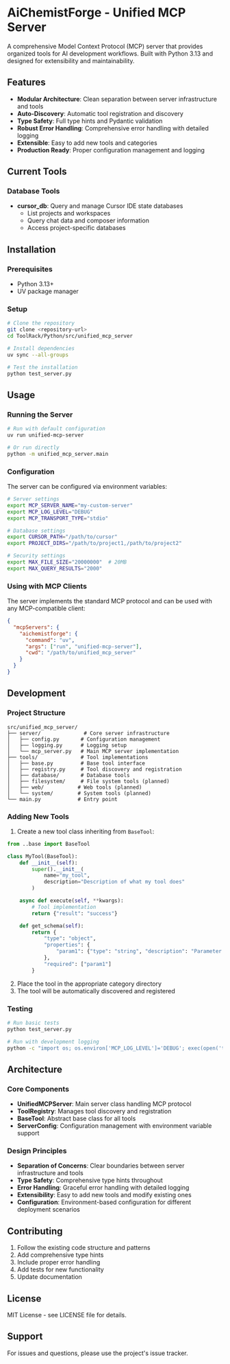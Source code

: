 # AiChemistForge - Unified MCP Server

A comprehensive Model Context Protocol (MCP) server that provides organized tools for AI development workflows. Built with Python 3.13 and designed for extensibility and maintainability.

## Features

- **Modular Architecture**: Clean separation between server infrastructure and tools
- **Auto-Discovery**: Automatic tool registration and discovery
- **Type Safety**: Full type hints and Pydantic validation
- **Robust Error Handling**: Comprehensive error handling with detailed logging
- **Extensible**: Easy to add new tools and categories
- **Production Ready**: Proper configuration management and logging

## Current Tools

### Database Tools
- **cursor_db**: Query and manage Cursor IDE state databases
  - List projects and workspaces
  - Query chat data and composer information
  - Access project-specific databases

## Installation

### Prerequisites
- Python 3.13+
- UV package manager

### Setup
```bash
# Clone the repository
git clone <repository-url>
cd ToolRack/Python/src/unified_mcp_server

# Install dependencies
uv sync --all-groups

# Test the installation
python test_server.py
```

## Usage

### Running the Server
```bash
# Run with default configuration
uv run unified-mcp-server

# Or run directly
python -m unified_mcp_server.main
```

### Configuration
The server can be configured via environment variables:

```bash
# Server settings
export MCP_SERVER_NAME="my-custom-server"
export MCP_LOG_LEVEL="DEBUG"
export MCP_TRANSPORT_TYPE="stdio"

# Database settings
export CURSOR_PATH="/path/to/cursor"
export PROJECT_DIRS="/path/to/project1,/path/to/project2"

# Security settings
export MAX_FILE_SIZE="20000000"  # 20MB
export MAX_QUERY_RESULTS="2000"
```

### Using with MCP Clients

The server implements the standard MCP protocol and can be used with any MCP-compatible client:

```json
{
  "mcpServers": {
    "aichemistforge": {
      "command": "uv",
      "args": ["run", "unified-mcp-server"],
      "cwd": "/path/to/unified_mcp_server"
    }
  }
}
```

## Development

### Project Structure
```
src/unified_mcp_server/
├── server/              # Core server infrastructure
│   ├── config.py       # Configuration management
│   ├── logging.py      # Logging setup
│   └── mcp_server.py   # Main MCP server implementation
├── tools/              # Tool implementations
│   ├── base.py         # Base tool interface
│   ├── registry.py     # Tool discovery and registration
│   ├── database/       # Database tools
│   ├── filesystem/     # File system tools (planned)
│   ├── web/           # Web tools (planned)
│   └── system/        # System tools (planned)
└── main.py            # Entry point
```

### Adding New Tools

1. Create a new tool class inheriting from `BaseTool`:

```python
from ..base import BaseTool

class MyTool(BaseTool):
    def __init__(self):
        super().__init__(
            name="my_tool",
            description="Description of what my tool does"
        )

    async def execute(self, **kwargs):
        # Tool implementation
        return {"result": "success"}

    def get_schema(self):
        return {
            "type": "object",
            "properties": {
                "param1": {"type": "string", "description": "Parameter description"}
            },
            "required": ["param1"]
        }
```

2. Place the tool in the appropriate category directory
3. The tool will be automatically discovered and registered

### Testing

```bash
# Run basic tests
python test_server.py

# Run with development logging
python -c "import os; os.environ['MCP_LOG_LEVEL']='DEBUG'; exec(open('test_server.py').read())"
```

## Architecture

### Core Components

- **UnifiedMCPServer**: Main server class handling MCP protocol
- **ToolRegistry**: Manages tool discovery and registration
- **BaseTool**: Abstract base class for all tools
- **ServerConfig**: Configuration management with environment variable support

### Design Principles

- **Separation of Concerns**: Clear boundaries between server infrastructure and tools
- **Type Safety**: Comprehensive type hints throughout
- **Error Handling**: Graceful error handling with detailed logging
- **Extensibility**: Easy to add new tools and modify existing ones
- **Configuration**: Environment-based configuration for different deployment scenarios

## Contributing

1. Follow the existing code structure and patterns
2. Add comprehensive type hints
3. Include proper error handling
4. Add tests for new functionality
5. Update documentation

## License

MIT License - see LICENSE file for details.

## Support

For issues and questions, please use the project's issue tracker.